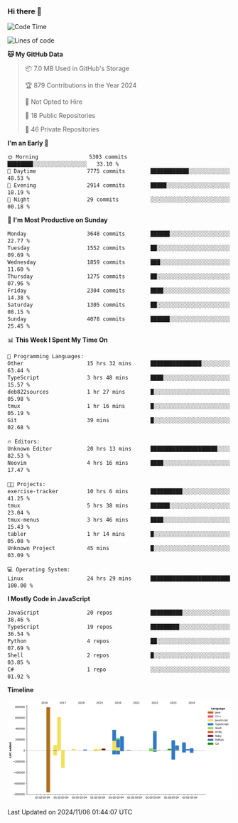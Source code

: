 ### Hi there 👋

<!--
**Clumsy-Coder/Clumsy-Coder** is a ✨ _special_ ✨ repository because its `README.md` (this file) appears on your GitHub profile.

Here are some ideas to get you started:

- 🔭 I’m currently working on ...
- 🌱 I’m currently learning ...
- 👯 I’m looking to collaborate on ...
- 🤔 I’m looking for help with ...
- 💬 Ask me about ...
- 📫 How to reach me: ...
- 😄 Pronouns: ...
- ⚡ Fun fact: ...
-->

<!-- anmol098/waka-readme-stats -->
<!--START_SECTION:waka-->
![Code Time](http://img.shields.io/badge/Code%20Time-942%20hrs%2028%20mins-blue)

![Lines of code](https://img.shields.io/badge/From%20Hello%20World%20I%27ve%20Written-3.4%20million%20lines%20of%20code-blue)

**🐱 My GitHub Data** 

> 📦 7.0 MB Used in GitHub's Storage 
 > 
> 🏆 879 Contributions in the Year 2024
 > 
> 🚫 Not Opted to Hire
 > 
> 📜 18 Public Repositories 
 > 
> 🔑 46 Private Repositories 
 > 
**I'm an Early 🐤** 

```text
🌞 Morning                5303 commits        ████████░░░░░░░░░░░░░░░░░   33.10 % 
🌆 Daytime                7775 commits        ████████████░░░░░░░░░░░░░   48.53 % 
🌃 Evening                2914 commits        █████░░░░░░░░░░░░░░░░░░░░   18.19 % 
🌙 Night                  29 commits          ░░░░░░░░░░░░░░░░░░░░░░░░░   00.18 % 
```
📅 **I'm Most Productive on Sunday** 

```text
Monday                   3648 commits        ██████░░░░░░░░░░░░░░░░░░░   22.77 % 
Tuesday                  1552 commits        ██░░░░░░░░░░░░░░░░░░░░░░░   09.69 % 
Wednesday                1859 commits        ███░░░░░░░░░░░░░░░░░░░░░░   11.60 % 
Thursday                 1275 commits        ██░░░░░░░░░░░░░░░░░░░░░░░   07.96 % 
Friday                   2304 commits        ████░░░░░░░░░░░░░░░░░░░░░   14.38 % 
Saturday                 1305 commits        ██░░░░░░░░░░░░░░░░░░░░░░░   08.15 % 
Sunday                   4078 commits        ██████░░░░░░░░░░░░░░░░░░░   25.45 % 
```


📊 **This Week I Spent My Time On** 

```text
💬 Programming Languages: 
Other                    15 hrs 32 mins      ████████████████░░░░░░░░░   63.44 % 
TypeScript               3 hrs 48 mins       ████░░░░░░░░░░░░░░░░░░░░░   15.57 % 
deb822sources            1 hr 27 mins        █░░░░░░░░░░░░░░░░░░░░░░░░   05.98 % 
tmux                     1 hr 16 mins        █░░░░░░░░░░░░░░░░░░░░░░░░   05.19 % 
Git                      39 mins             █░░░░░░░░░░░░░░░░░░░░░░░░   02.68 % 

🔥 Editors: 
Unknown Editor           20 hrs 13 mins      █████████████████████░░░░   82.53 % 
Neovim                   4 hrs 16 mins       ████░░░░░░░░░░░░░░░░░░░░░   17.47 % 

🐱‍💻 Projects: 
exercise-tracker         10 hrs 6 mins       ██████████░░░░░░░░░░░░░░░   41.25 % 
tmux                     5 hrs 38 mins       ██████░░░░░░░░░░░░░░░░░░░   23.04 % 
tmux-menus               3 hrs 46 mins       ████░░░░░░░░░░░░░░░░░░░░░   15.43 % 
tabler                   1 hr 14 mins        █░░░░░░░░░░░░░░░░░░░░░░░░   05.08 % 
Unknown Project          45 mins             █░░░░░░░░░░░░░░░░░░░░░░░░   03.09 % 

💻 Operating System: 
Linux                    24 hrs 29 mins      █████████████████████████   100.00 % 
```

**I Mostly Code in JavaScript** 

```text
JavaScript               20 repos            ██████████░░░░░░░░░░░░░░░   38.46 % 
TypeScript               19 repos            █████████░░░░░░░░░░░░░░░░   36.54 % 
Python                   4 repos             ██░░░░░░░░░░░░░░░░░░░░░░░   07.69 % 
Shell                    2 repos             █░░░░░░░░░░░░░░░░░░░░░░░░   03.85 % 
C#                       1 repo              ░░░░░░░░░░░░░░░░░░░░░░░░░   01.92 % 
```



**Timeline**

![Lines of Code chart](https://raw.githubusercontent.com/Clumsy-Coder/Clumsy-Coder/main/assets/bar_graph.png)


 Last Updated on 2024/11/06 01:44:07 UTC
<!--END_SECTION:waka-->
